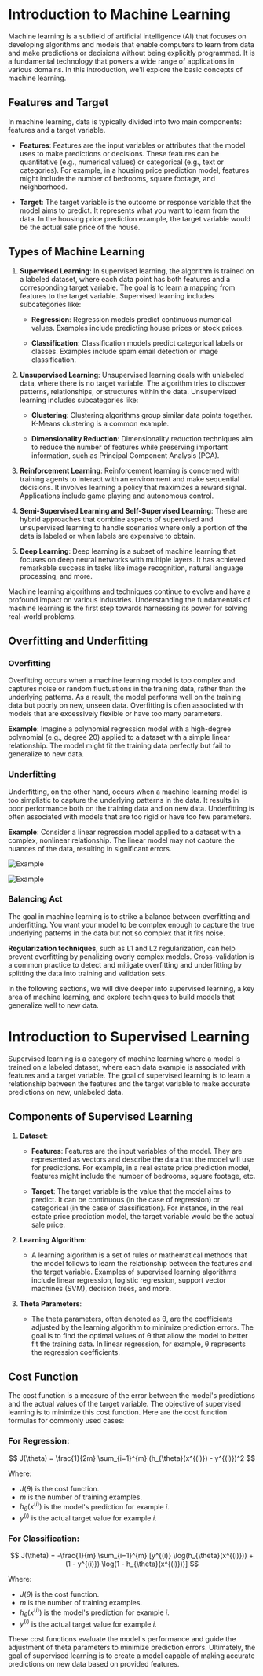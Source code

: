# Introduction to Machine Learning

Machine learning is a subfield of artificial intelligence (AI) that focuses on developing algorithms and models that enable computers to learn from data and make predictions or decisions without being explicitly programmed. It is a fundamental technology that powers a wide range of applications in various domains. In this introduction, we'll explore the basic concepts of machine learning.

## Features and Target

In machine learning, data is typically divided into two main components: features and a target variable.

- **Features**: Features are the input variables or attributes that the model uses to make predictions or decisions. These features can be quantitative (e.g., numerical values) or categorical (e.g., text or categories). For example, in a housing price prediction model, features might include the number of bedrooms, square footage, and neighborhood.

- **Target**: The target variable is the outcome or response variable that the model aims to predict. It represents what you want to learn from the data. In the housing price prediction example, the target variable would be the actual sale price of the house.

## Types of Machine Learning

1. **Supervised Learning**: In supervised learning, the algorithm is trained on a labeled dataset, where each data point has both features and a corresponding target variable. The goal is to learn a mapping from features to the target variable. Supervised learning includes subcategories like:

   - **Regression**: Regression models predict continuous numerical values. Examples include predicting house prices or stock prices.

   - **Classification**: Classification models predict categorical labels or classes. Examples include spam email detection or image classification.

2. **Unsupervised Learning**: Unsupervised learning deals with unlabeled data, where there is no target variable. The algorithm tries to discover patterns, relationships, or structures within the data. Unsupervised learning includes subcategories like:

   - **Clustering**: Clustering algorithms group similar data points together. K-Means clustering is a common example.

   - **Dimensionality Reduction**: Dimensionality reduction techniques aim to reduce the number of features while preserving important information, such as Principal Component Analysis (PCA).

3. **Reinforcement Learning**: Reinforcement learning is concerned with training agents to interact with an environment and make sequential decisions. It involves learning a policy that maximizes a reward signal. Applications include game playing and autonomous control.

4. **Semi-Supervised Learning and Self-Supervised Learning**: These are hybrid approaches that combine aspects of supervised and unsupervised learning to handle scenarios where only a portion of the data is labeled or when labels are expensive to obtain.

5. **Deep Learning**: Deep learning is a subset of machine learning that focuses on deep neural networks with multiple layers. It has achieved remarkable success in tasks like image recognition, natural language processing, and more.

Machine learning algorithms and techniques continue to evolve and have a profound impact on various industries. Understanding the fundamentals of machine learning is the first step towards harnessing its power for solving real-world problems.


## Overfitting and Underfitting

### Overfitting

Overfitting occurs when a machine learning model is too complex and captures noise or random fluctuations in the training data, rather than the underlying patterns. As a result, the model performs well on the training data but poorly on new, unseen data. Overfitting is often associated with models that are excessively flexible or have too many parameters.

**Example**: Imagine a polynomial regression model with a high-degree polynomial (e.g., degree 20) applied to a dataset with a simple linear relationship. The model might fit the training data perfectly but fail to generalize to new data.


### Underfitting

Underfitting, on the other hand, occurs when a machine learning model is too simplistic to capture the underlying patterns in the data. It results in poor performance both on the training data and on new data. Underfitting is often associated with models that are too rigid or have too few parameters.

**Example**: Consider a linear regression model applied to a dataset with a complex, nonlinear relationship. The linear model may not capture the nuances of the data, resulting in significant errors.

![Example](img/under_over_fitting.png)

![Example](img/over_curve.png)

### Balancing Act

The goal in machine learning is to strike a balance between overfitting and underfitting. You want your model to be complex enough to capture the true underlying patterns in the data but not so complex that it fits noise.

**Regularization techniques**, such as L1 and L2 regularization, can help prevent overfitting by penalizing overly complex models. Cross-validation is a common practice to detect and mitigate overfitting and underfitting by splitting the data into training and validation sets.

In the following sections, we will dive deeper into supervised learning, a key area of machine learning, and explore techniques to build models that generalize well to new data.


# Introduction to Supervised Learning

Supervised learning is a category of machine learning where a model is trained on a labeled dataset, where each data example is associated with features and a target variable. The goal of supervised learning is to learn a relationship between the features and the target variable to make accurate predictions on new, unlabeled data.

## Components of Supervised Learning

1. **Dataset**:
   - **Features**: Features are the input variables of the model. They are represented as vectors and describe the data that the model will use for predictions. For example, in a real estate price prediction model, features might include the number of bedrooms, square footage, etc.

   - **Target**: The target variable is the value that the model aims to predict. It can be continuous (in the case of regression) or categorical (in the case of classification). For instance, in the real estate price prediction model, the target variable would be the actual sale price.

2. **Learning Algorithm**:
   - A learning algorithm is a set of rules or mathematical methods that the model follows to learn the relationship between the features and the target variable. Examples of supervised learning algorithms include linear regression, logistic regression, support vector machines (SVM), decision trees, and more.

3. **Theta Parameters**:
   - The theta parameters, often denoted as θ, are the coefficients adjusted by the learning algorithm to minimize prediction errors. The goal is to find the optimal values of θ that allow the model to better fit the training data. In linear regression, for example, θ represents the regression coefficients.

## Cost Function

The cost function is a measure of the error between the model's predictions and the actual values of the target variable. The objective of supervised learning is to minimize this cost function. Here are the cost function formulas for commonly used cases:

### For Regression:
$$
J(\theta) = \frac{1}{2m} \sum_{i=1}^{m} (h_{\theta}(x^{(i)}) - y^{(i)})^2
$$

Where:
- $J(\theta)$ is the cost function.
- $m$ is the number of training examples.
- $h_{\theta}(x^{(i)})$ is the model's prediction for example $i$.
- $y^{(i)}$ is the actual target value for example $i$.

### For Classification:
$$
J(\theta) = -\frac{1}{m} \sum_{i=1}^{m} [y^{(i)} \log(h_{\theta}(x^{(i)})) + (1 - y^{(i)}) \log(1 - h_{\theta}(x^{(i)}))]
$$

Where:
- $J(\theta)$ is the cost function.
- $m$ is the number of training examples.
- $h_{\theta}(x^{(i)})$ is the model's prediction for example $i$.
- $y^{(i)}$ is the actual target value for example $i$.

These cost functions evaluate the model's performance and guide the adjustment of theta parameters to minimize prediction errors. Ultimately, the goal of supervised learning is to create a model capable of making accurate predictions on new data based on provided features.

